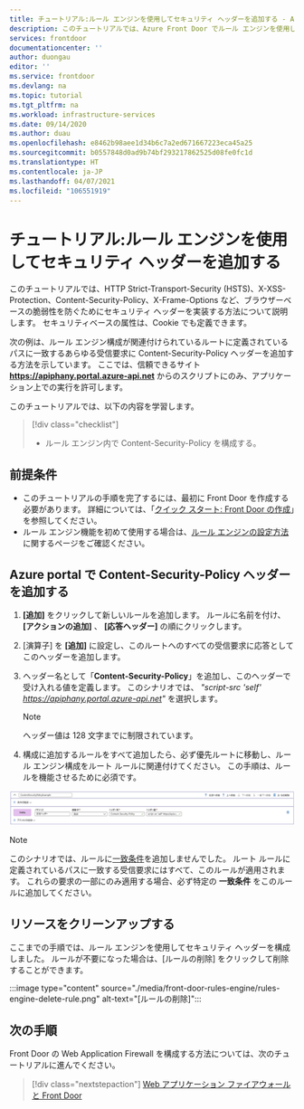 ```yaml
---
title: チュートリアル:ルール エンジンを使用してセキュリティ ヘッダーを追加する - Azure Front Door
description: このチュートリアルでは、Azure Front Door でルール エンジンを使用し、セキュリティ ヘッダーを構成する方法について説明します
services: frontdoor
documentationcenter: ''
author: duongau
editor: ''
ms.service: frontdoor
ms.devlang: na
ms.topic: tutorial
ms.tgt_pltfrm: na
ms.workload: infrastructure-services
ms.date: 09/14/2020
ms.author: duau
ms.openlocfilehash: e8462b98aee1d34b6c7a2ed671667223eca45a25
ms.sourcegitcommit: b0557848d0ad9b74bf293217862525d08fe0fc1d
ms.translationtype: HT
ms.contentlocale: ja-JP
ms.lasthandoff: 04/07/2021
ms.locfileid: "106551919"
---
```

# <a name="tutorial-add-security-headers-with-rules-engine"></a>チュートリアル:ルール エンジンを使用してセキュリティ ヘッダーを追加する

このチュートリアルでは、HTTP Strict-Transport-Security (HSTS)、X-XSS-Protection、Content-Security-Policy、X-Frame-Options など、ブラウザーベースの脆弱性を防ぐためにセキュリティ ヘッダーを実装する方法について説明します。 セキュリティベースの属性は、Cookie でも定義できます。

次の例は、ルール エンジン構成が関連付けられているルートに定義されているパスに一致するあらゆる受信要求に Content-Security-Policy ヘッダーを追加する方法を示しています。 ここでは、信頼できるサイト **https://apiphany.portal.azure-api.net** からのスクリプトにのみ、アプリケーション上での実行を許可します。

このチュートリアルでは、以下の内容を学習します。
> [!div class="checklist"]
> - ルール エンジン内で Content-Security-Policy を構成する。

## <a name="prerequisites"></a>前提条件

* このチュートリアルの手順を完了するには、最初に Front Door を作成する必要があります。 詳細については、「[クイック スタート: Front Door の作成](quickstart-create-front-door.md)」を参照してください。
* ルール エンジン機能を初めて使用する場合は、[ルール エンジンの設定方法](front-door-tutorial-rules-engine.md)に関するページをご確認ください。

## <a name="add-a-content-security-policy-header-in-azure-portal"></a>Azure portal で Content-Security-Policy ヘッダーを追加する

1. **[追加]** をクリックして新しいルールを追加します。 ルールに名前を付け、 **[アクションの追加]** 、 **[応答ヘッダー]** の順にクリックします。

1. [演算子] を **[追加]** に設定し、このルートへのすべての受信要求に応答としてこのヘッダーを追加します。

1. ヘッダー名として「**Content-Security-Policy**」を追加し、このヘッダーで受け入れる値を定義します。 このシナリオでは、 *"script-src 'self' https://apiphany.portal.azure-api.net"* を選択します。

   > [!NOTE]
   > ヘッダー値は 128 文字までに制限されています。

1. 構成に追加するルールをすべて追加したら、必ず優先ルートに移動し、ルール エンジン構成をルート ルールに関連付けてください。 この手順は、ルールを機能させるために必須です。 

![ポータル サンプル](./media/front-door-rules-engine/rules-engine-security-header-example.png)

> [!NOTE]
> このシナリオでは、ルールに[一致条件](front-door-rules-engine-match-conditions.md)を追加しませんでした。 ルート ルールに定義されているパスに一致する受信要求にはすべて、このルールが適用されます。 これらの要求の一部にのみ適用する場合、必ず特定の **一致条件** をこのルールに追加してください。

## <a name="clean-up-resources"></a>リソースをクリーンアップする

ここまでの手順では、ルール エンジンを使用してセキュリティ ヘッダーを構成しました。 ルールが不要になった場合は、[ルールの削除] をクリックして削除することができます。

:::image type="content" source="./media/front-door-rules-engine/rules-engine-delete-rule.png" alt-text="[ルールの削除]":::

## <a name="next-steps"></a>次の手順

Front Door の Web Application Firewall を構成する方法については、次のチュートリアルに進んでください。

> [!div class="nextstepaction"]
> [Web アプリケーション ファイアウォールと Front Door](front-door-waf.md)

